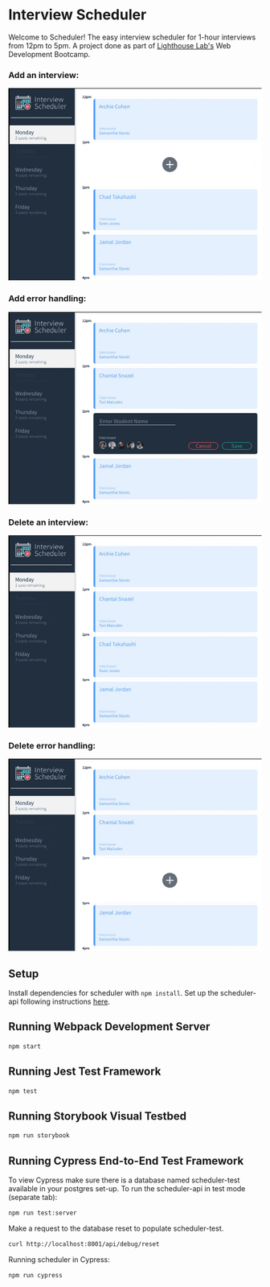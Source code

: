 # Interview Scheduler
Welcome to Scheduler! The easy interview scheduler for 1-hour interviews from 12pm to 5pm. A project done as part of [Lighthouse Lab's](https://www.lighthouselabs.ca/) Web Development Bootcamp.

### Add an interview:
![Adding an interviewer](./docs/add.gif)
### Add error handling:
![Adding an interview with an error](./docs/add-error.gif)
### Delete an interview:
![deleting an interviewer](./docs/delete.gif)
### Delete error handling:
![deleting an interview with an error](./docs/delete-error.gif)


## Setup

Install dependencies for scheduler with `npm install`.
Set up the scheduler-api following instructions [here](https://github.com/CLSnazel/scheduler-api).

## Running Webpack Development Server

```sh
npm start
```

## Running Jest Test Framework

```sh
npm test
```

## Running Storybook Visual Testbed

```sh
npm run storybook
```

## Running Cypress End-to-End Test Framework
To view Cypress make sure there is a database named scheduler-test available in your postgres set-up. To run the scheduler-api in test mode (separate tab):
```sh
npm run test:server
```
Make a request to the database reset to populate scheduler-test.
```sh
curl http://localhost:8001/api/debug/reset
```

Running scheduler in Cypress:
```sh
npm run cypress
```